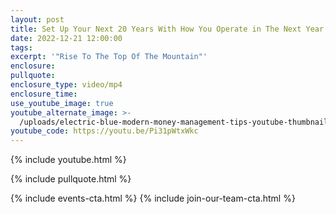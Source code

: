 ```yaml
---
layout: post
title: Set Up Your Next 20 Years With How You Operate in The Next Year
date: 2022-12-21 12:00:00
tags:
excerpt: '"Rise To The Top Of The Mountain"'
enclosure:
pullquote:
enclosure_type: video/mp4
enclosure_time:
use_youtube_image: true
youtube_alternate_image: >-
  /uploads/electric-blue-modern-money-management-tips-youtube-thumbnails-copy.png
youtube_code: https://youtu.be/Pi31pWtxWkc
---
```

{% include youtube.html %}

{% include pullquote.html %}

{% include events-cta.html %} {% include join-our-team-cta.html %}
